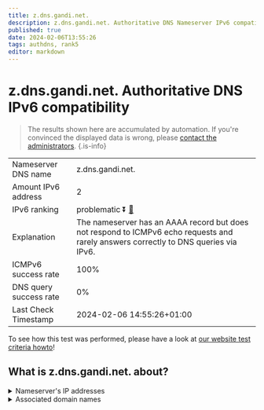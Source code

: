 ```yaml
---
title: z.dns.gandi.net.
description: z.dns.gandi.net. Authoritative DNS Nameserver IPv6 compatibility
published: true
date: 2024-02-06T13:55:26
tags: authdns, rank5
editor: markdown
---
```


# z.dns.gandi.net. Authoritative DNS IPv6 compatibility

> The results shown here are accumulated by automation. If you're convinced the displayed data is wrong, please [contact the administrators](/howto/chat). 
{.is-info}




|   |   |
| - | - |
| Nameserver DNS name | z.dns.gandi.net.
| Amount IPv6 address | 2
| IPv6 ranking | problematic :arrow_double_down: [🔗](/howto/ranking) |
| Explanation | The nameserver has an AAAA record but does not respond to ICMPv6 echo requests and rarely answers correctly to DNS queries via IPv6. |
| ICMPv6 success rate | 100%|
| DNS query success rate | 0% |
| Last Check Timestamp | 2024-02-06 14:55:26+01:00 |

To see how this test was performed, please have a look at [our website test criteria howto](/howto/testcriteria/authdns)!


## What is z.dns.gandi.net. about?




<details>
<summary>Nameserver's IP addresses</summary>

2400:cb00:2049:1::a29f:1833

2400:cb00:2049:1::a29f:19fa

</details>



<details>
<summary>Associated domain names</summary>

www.peugeot.com

www.peugeot.fr

</details>
